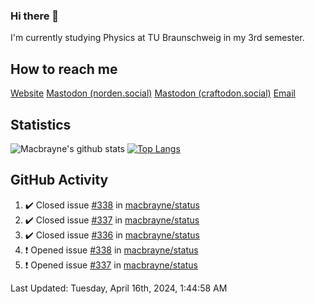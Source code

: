 ### Hi there 👋
I'm currently studying Physics at TU Braunschweig in my 3rd semester.

## How to reach me
[Website](https://florentin-schleuss.de)
<a rel="me" href="https://norden.social/@florentin">Mastodon (norden.social)</a>
<a rel="me" href="https://craftodon.social/@frodolon">Mastodon (craftodon.social)</a>
[Email](mailto:hello@macbrayne.de)

## Statistics
![Macbrayne's github stats](https://github-readme-stats.vercel.app/api?username=macbrayne&count_private=true&show_icons=true&hide_rank=true&custom_title=macbrayne's%20GitHub%20Stats)
[![Top Langs](https://github-readme-stats.vercel.app/api/top-langs/?username=macbrayne&exclude_repo=liftron&layout=compact)](https://github.com/anuraghazra/github-readme-stats)
## GitHub Activity

<!--RECENT_ACTIVITY:start-->
1. ✔️ Closed issue [#338](https://github.com/macbrayne/status/issues/338) in [macbrayne/status](https://github.com/macbrayne/status)
2. ✔️ Closed issue [#337](https://github.com/macbrayne/status/issues/337) in [macbrayne/status](https://github.com/macbrayne/status)
3. ✔️ Closed issue [#336](https://github.com/macbrayne/status/issues/336) in [macbrayne/status](https://github.com/macbrayne/status)
4. ❗️ Opened issue [#338](https://github.com/macbrayne/status/issues/338) in [macbrayne/status](https://github.com/macbrayne/status)
5. ❗️ Opened issue [#337](https://github.com/macbrayne/status/issues/337) in [macbrayne/status](https://github.com/macbrayne/status)
<!--RECENT_ACTIVITY:end-->

<!--RECENT_ACTIVITY:last_update-->
Last Updated: Tuesday, April 16th, 2024, 1:44:58 AM
<!--RECENT_ACTIVITY:last_update_end-->


<!--
**macbrayne/macbrayne** is a ✨ _special_ ✨ repository because its `README.md` (this file) appears on your GitHub profile.

Here are some ideas to get you started:

- 🔭 I’m currently working on ...
- 🌱 I’m currently learning ...
- 👯 I’m looking to collaborate on ...
- 🤔 I’m looking for help with ...
- 💬 Ask me about ...
- 📫 How to reach me: ...
- 😄 Pronouns: ...
- ⚡ Fun fact: ...
-->
